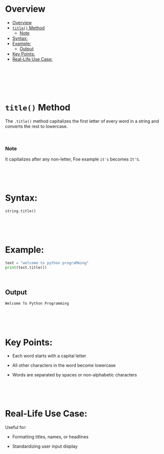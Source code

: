 # Overview

- [Overview](#overview)
- [`title()` Method](#title-method)
    - [Note](#note)
- [Syntax:](#syntax)
- [Example:](#example)
  - [Output](#output)
- [Key Points:](#key-points)
- [Real-Life Use Case:](#real-life-use-case)

&nbsp;

&nbsp;

&nbsp;

# `title()` Method

The `.title()` method capitalizes the first letter of every word in a string and converts the rest to lowercase.

&nbsp;

### Note

It capitalizes after any non-letter, Foe example `it's` becomes `It'S`.

&nbsp;

&nbsp;

# Syntax:

```python
string.title()
```

&nbsp;

&nbsp;

# Example:

```python
text = "welcome to python prograMming"
print(text.title())
```

&nbsp;

## Output

```md
Welcome To Python Programming
```

&nbsp;

&nbsp;

# Key Points:

- Each word starts with a capital letter

- All other characters in the word become lowercase

- Words are separated by spaces or non-alphabetic characters

&nbsp;

&nbsp;

# Real-Life Use Case:

Useful for:

- Formatting titles, names, or headlines

- Standardizing user input display

&nbsp;

&nbsp;

&nbsp;

&nbsp;

&nbsp;

&nbsp;
